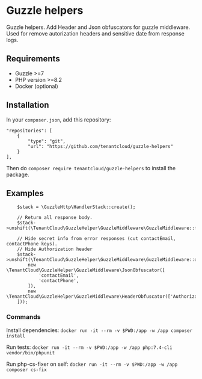 # Guzzle helpers

Guzzle helpers. Add Header and Json obfuscators for guzzle middleware.
Used for remove autorization headers and sensitive date from response logs.

## Requirements

-   Guzzle >=7
-   PHP version >=8.2
-   Docker (optional)

## Installation

In your `composer.json`, add this repository:

```
"repositories": [
    {
        "type": "git",
        "url": "https://github.com/tenantcloud/guzzle-helpers"
    }
],
```

Then do `composer require tenantcloud/guzzle-helpers` to install the package.

## Examples

    	$stack = \GuzzleHttp\HandlerStack::create();

    	// Return all response body.
    	$stack->unshift(\TenantCloud\GuzzleHelper\GuzzleMiddleware\GuzzleMiddleware::fullErrorResponseBody());

    	// Hide secret info from error responses (cut contactEmail, contactPhone keys).
    	// Hide Authorization header
    	$stack->unshift(\TenantCloud\GuzzleHelper\GuzzleMiddleware\GuzzleMiddleware::dumpRequestBody([
    		new \TenantCloud\GuzzleHelper\GuzzleMiddleware\JsonObfuscator([
    			'contactEmail',
    			'contactPhone',
    		]),
    		new \TenantCloud\GuzzleHelper\GuzzleMiddleware\HeaderObfuscator(['Authorization']),
    	]));

### Commands

Install dependencies:
`docker run -it --rm -v $PWD:/app -w /app composer install`

Run tests:
`docker run -it --rm -v $PWD:/app -w /app php:7.4-cli vendor/bin/phpunit`

Run php-cs-fixer on self:
`docker run -it --rm -v $PWD:/app -w /app composer cs-fix`
